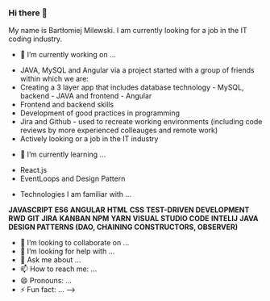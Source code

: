 ### Hi there 👋

My name is Bartłomiej Milewski. I am currently looking for a job in the IT coding industry.

- 🔭 I’m currently working on ...

* JAVA, MySQL and Angular via a project started with a group of friends within which we are:
* Creating a 3 layer app that includes database technology - MySQL, backend - JAVA and frontend - Angular
* Frontend and backend skills
* Development of good practices in programming
* Jira and Github - used to recreate working environments (including code reviews by more experienced colleauges and remote work)
* Actively looking or a job in the IT industry

- 🌱 I’m currently learning ...

* React.js
* EventLoops and Design Pattern

- Technologies I am familiar with ...

**JAVASCRIPT**
**ES6**
**ANGULAR**
**HTML**
**CSS**
**TEST-DRIVEN DEVELOPMENT**
**RWD**
**GIT**
**JIRA**
**KANBAN**
**NPM**
**YARN**
**VISUAL STUDIO CODE**
**INTELIJ**
**JAVA**
**DESIGN PATTERNS (DAO, CHAINING CONSTRUCTORS, OBSERVER)**



- 👯 I’m looking to collaborate on ...
- 🤔 I’m looking for help with ...
- 💬 Ask me about ...
- 📫 How to reach me: ...
- 😄 Pronouns: ...
- ⚡ Fun fact: ...
-->
